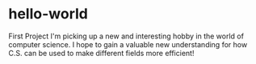 # hello-world
First Project
I'm picking up a new and interesting hobby in the world of computer science. I hope to gain a valuable new understanding for how C.S. can be used to make different fields more efficient!

